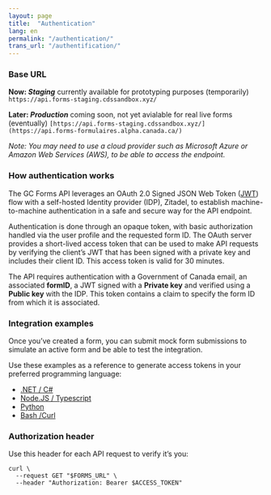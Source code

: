 ```yaml
---
layout: page
title:  "Authentication"
lang: en
permalink: "/authentication/"
trans_url: "/authentification/"
---
```


### Base URL

**Now: _Staging_** currently available for prototyping purposes (temporarily)
```https://api.forms-staging.cdssandbox.xyz/```

**Later: _Production_** coming soon, not yet avialable for real live forms (eventually)
```[https://api.forms-staging.cdssandbox.xyz/](https://api.forms-formulaires.alpha.canada.ca/)```

_Note: You may need to use a cloud provider such as Microsoft Azure or Amazon Web Services (AWS), to be able to access the endpoint._

### How authentication works

The GC Forms API leverages an OAuth 2.0 Signed JSON Web Token ([JWT](https://jwt.io/)) flow with a self-hosted Identity provider (IDP), Zitadel, to establish machine-to-machine authentication in a safe and secure way for the API endpoint. 

Authentication is done through an opaque token, with basic authorization handled via the user profile and the requested form ID. The OAuth server provides a short-lived access token that can be used to make API requests by verifying the client’s JWT that has been signed with a private key and includes their client ID. This access token is valid for 30 minutes. 

The API requires authentication with a Government of Canada email, an associated **formID**, a JWT signed with a **Private key** and verified using a **Public key** with the IDP. This token contains a claim to specify the form ID from which it is associated.

### Integration examples

Once you’ve created a form, you can submit mock form submissions to simulate an active form and be able to test the integration. 

Use these examples as a reference to generate access tokens in your preferred programming language:
- [.NET / C#](https://github.com/cds-snc/forms-api/blob/main/examples/dotnet/AccessTokenGenerator.cs)
- [Node.JS / Typescript](https://github.com/cds-snc/forms-api/blob/main/examples/nodejs/accessTokenGenerator.ts)
- [Python](https://github.com/cds-snc/forms-api/blob/main/examples/python/access_token_generator.py)
- [Bash /Curl](https://github.com/cds-snc/forms-api/blob/main/examples/bash/get_access_token.sh)

### Authorization header

Use this header for each API request to verify it’s you:

```
curl \
  --request GET "$FORMS_URL" \
  --header "Authorization: Bearer $ACCESS_TOKEN"
```
